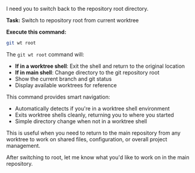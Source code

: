I need you to switch back to the repository root directory.

**Task:** Switch to repository root from current worktree

**Execute this command:**
```bash
git wt root
```

The `git wt root` command will:
- **If in a worktree shell**: Exit the shell and return to the original location
- **If in main shell**: Change directory to the git repository root
- Show the current branch and git status
- Display available worktrees for reference

This command provides smart navigation:
- Automatically detects if you're in a worktree shell environment
- Exits worktree shells cleanly, returning you to where you started
- Simple directory change when not in a worktree shell

This is useful when you need to return to the main repository from any worktree to work on shared files, configuration, or overall project management.

After switching to root, let me know what you'd like to work on in the main repository.
